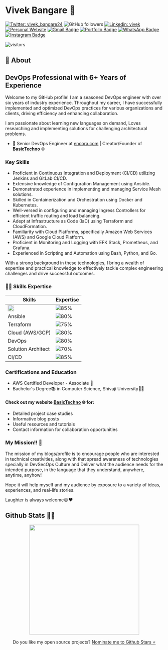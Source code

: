 # Vivek Bangare 👋

<!--
**vivekbangare/vivekbangare** is a ✨ _special_ ✨ repository because its `README.md` (this file) appears on your GitHub profile.
-->

[![Twitter: vivek_bangare24](https://img.shields.io/twitter/follow/vivek_bangare24?style=social)](https://twitter.com/vivek_bangare24)
![GitHub followers](https://img.shields.io/github/followers/vivekbangare?label=Follow&style=social)
[![Linkedin: vivek](https://img.shields.io/badge/-vivekbangare24-blue?style=flat-square&logo=Linkedin&logoColor=white&link=https://www.linkedin.com/in/vivekbangare24/)](https://www.linkedin.com/in/vivekbangare24/)
[![Personal Website](https://img.shields.io/badge/Visit%20my-Personal%20Website-blue)](https://basictechno.com)
[![Gmail Badge](https://img.shields.io/badge/-GMail-c14438?style=social&logo=Gmail&logoColor=red&link=mailto:vivek.bangare@gmail.com)](mailto:vivek.bangare@gmail.com)
[![Portfolio Badge](https://img.shields.io/badge/-Portfolio-4285F4?style=flat&logoColor=white&labelColor=black&link=https://vivekbangare.github.io/vivekbangare/)](https://vivekbangare.github.io/vivekbangare/)
[![WhatsApp Badge](https://img.shields.io/badge/-WhatsApp-25D366?style=flat&logo=WhatsApp&logoColor=white&labelColor=black)](https://wa.me/917218127175?text=Hello%20from%20your%20website!)
[![Instagram Badge](https://img.shields.io/badge/-Instagram-E4405F?style=flat&logo=Instagram&logoColor=white&labelColor=black)](https://www.instagram.com/clouddevopstechie/)  


![visitors](https://vbr.wocr.tk/badge?page_id=vivekbangare.vivekbangare&color=00cf00)


## 🧐 About

## DevOps Professional with 6+ Years of Experience

Welcome to my GitHub profile! I am a seasoned DevOps engineer with over six years of industry experience. Throughout my career, I have successfully implemented and optimized DevOps practices for various organizations and clients, driving efficiency and enhancing collaboration.

I am passionate about learning new languages on demand, Loves researching and implementing solutions for challenging architectural problems.

- 🤠 Senior DevOps Engineer at [encora.com](https://www.encora.com/) | Creator/Founder of **[BasicTechno](https://www.basictechno.com/)** 🌐


### Key Skills

- Proficient in Continuous Integration and Deployment (CI/CD) utilizing Jenkins and GitLab CI/CD.
- Extensive knowledge of Configuration Management using Ansible.
- Demonstrated experience in implementing and managing Service Mesh solutions.
- Skilled in Containerization and Orchestration using Docker and Kubernetes.
- Well-versed in configuring and managing Ingress Controllers for efficient traffic routing and load balancing.
- Adept at Infrastructure as Code (IaC) using Terraform and CloudFormation.
- Familiarity with Cloud Platforms, specifically Amazon Web Services (AWS) and Google Cloud Platform.
- Proficient in Monitoring and Logging with EFK Stack, Prometheus, and Grafana.
- Experienced in Scripting and Automation using Bash, Python, and Go.

With a strong background in these technologies, I bring a wealth of expertise and practical knowledge to effectively tackle complex engineering challenges and drive successful outcomes.

### 🙇🏻 Skills Expertise

| Skills                | Expertise          |
|-----------------------|--------------------|
| <img src="https://www.vectorlogo.zone/logos/kubernetes/kubernetes-icon.svg" alt="Kubernetes" width="20" height="20" align="middle"/>             | ![85%](https://progress-bar.dev/85) |
| Ansible               | ![80%](https://progress-bar.dev/80) |
| Terraform             | ![75%](https://progress-bar.dev/75) |
| Cloud (AWS/GCP)       | ![80%](https://progress-bar.dev/80) |
| DevOps                | ![80%](https://progress-bar.dev/80) |
| Solution Architect    | ![70%](https://progress-bar.dev/70) |
| CI/CD                 | ![85%](https://progress-bar.dev/85) |


### Certifications and Education

- AWS Certified Developer - Associate 🧾
- Bachelor's Degree📚 in Computer Science, Shivaji University🧑‍🎓

#### Check out my website **[BasicTechno](https://www.basictechno.com/)** 🌐 for: 
- Detailed project case studies
- Informative blog posts
- Useful resources and tutorials
- Contact information for collaboration opportunities

### My Mission!! 🤔
The mission of my blogs/profile is to encourage people who are interested in technical creativities, along with that spread awareness of technologies specially in DevSecOps Culture and Deliver what the audience needs for the intended purpose, in the language that they understand, anywhere, anytime, anyhow!  

Hope it will help myself and my audience by exposure to a variety of ideas, experiences, and real-life stories.

Laughter is always welcome😊❤


<h2>Github Stats 🐙🐱</h2>
<p align='center'>
  <a href="#"><img src="https://github-readme-stats.vercel.app/api?username=vivekbangare&show_icons=true&count_private=true&theme=dark" width="350"></a>
<!--   <img src="https://codestats-readme.vercel.app/api?username=ghumare64&show_icons&theme=nightowl" alt="ghumare64's code::stats stats">
 -->
</p>

<p align='center'>
  Do you like my open source projects? <a href='https://stars.github.com/nominate/'>Nominate me to Github Stars ⭐</a>
</p>
<!--
<p align="center"> 
  Visitor count<br>
  <img src="https://profile-counter.glitch.me/vivekbangare/count.svg" />
</p>
-->